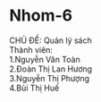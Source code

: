 # Nhom-6
CHỦ ĐỀ: Quản lý sách<br>
Thành viên:<br>
  1.Nguyễn Văn Toàn<br>
  2.Đoàn Thị Lan Hương<br>
  3.Nguyễn Thị Phượng<br>
  4.Bùi Thị Huế<br>
